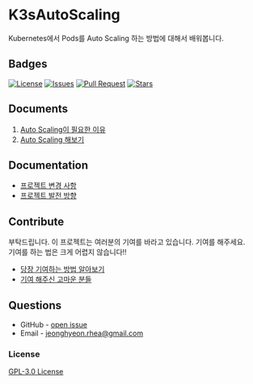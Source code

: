 # K3sAutoScaling

Kubernetes에서 Pods를 Auto Scaling 하는 방법에 대해서 배워봅니다.

## Badges

<!-- Badges -->
[![License](https://img.shields.io/github/license/rhea-so/K3sAutoScaling)](https://raw.githubusercontent.com/rhea-so/K3sAutoScaling/main/LICENSE)
[![Issues](https://img.shields.io/github/issues/rhea-so/K3sAutoScaling)](https://github.com/rhea-so/K3sAutoScaling/issues)
[![Pull Request](https://img.shields.io/github/issues-pr/rhea-so/K3sAutoScaling)](https://github.com/rhea-so/K3sAutoScaling/pulls)
[![Stars](https://img.shields.io/github/stars/rhea-so/K3sAutoScaling)](https://github.com/rhea-so/K3sAutoScaling)

## Documents

1. [Auto Scaling이 필요한 이유](./document/01_AutoScaling이_필요한_이유.md)
2. [Auto Scaling 해보기](./document/02_AutoScaling_해보기.md)

## Documentation

* [프로젝트 변경 사항](https://github.com/rhea-so/K3sAutoScaling/blob/main/CHANGELOG.md)
* [프로젝트 발전 방향](https://github.com/rhea-so/K3sAutoScaling/blob/main/ROADMAP.md)

## Contribute

부탁드립니다. 이 프로젝트는 여러분의 기여를 바라고 있습니다. 기여를 해주세요.  
기여를 하는 법은 크게 어렵지 않습니다!!

* [당장 기여하는 방법 알아보기](https://github.com/rhea-so/K3sAutoScaling/blob/main/CONTRIBUTING.md)
* [기여 해주신 고마운 분들](https://github.com/rhea-so/K3sAutoScaling/blob/main/CONTRIBUTORS.md)

## Questions

* GitHub - [open issue](https://github.com/rhea-so/K3sAutoScaling/issues)
* Email - [jeonghyeon.rhea@gmail.com](mailto:jeonghyeon.rhea@gmail.com?subject=[GitHub]%20Project%20Moon%20Community-Question)

### License

[GPL-3.0 License](https://github.com/rhea-so/K3sAutoScaling/blob/main/LICENSE)
